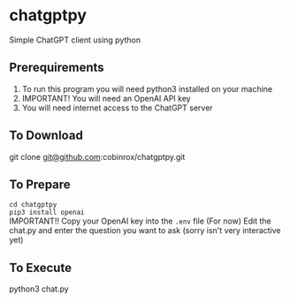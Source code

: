 # chatgptpy
Simple ChatGPT client using python

## Prerequirements
1. To run this program you will need python3 installed on your machine
2. IMPORTANT! You will need an OpenAI API key
3. You will need internet access to the ChatGPT server

## To Download
git clone git@github.com:cobinrox/chatgptpy.git

## To Prepare
`cd chatgptpy`  
`pip3 install openai`  
IMPORTANT!! Copy your OpenAI key into the `.env` file 
(For now) Edit the chat.py and enter the question you want to ask (sorry isn't very interactive yet)

## To Execute
python3 chat.py 
